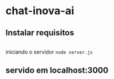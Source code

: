 # chat-inova-ai
## Instalar requisitos

``` npm install whatsapp-web.js express express-ws axios qrcode-terminal
 ```
iniciando o servidor 
``` node server.js ```
## servido em localhost:3000

